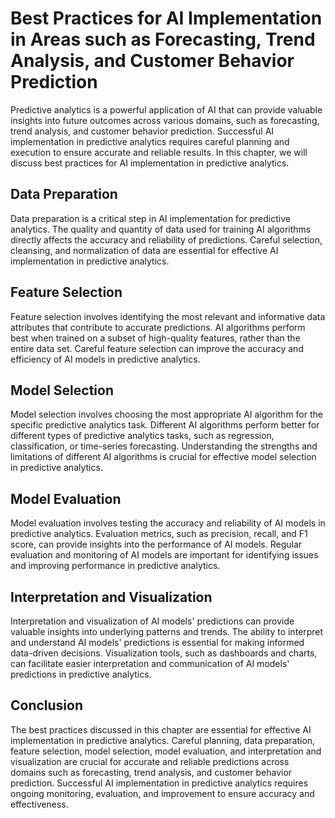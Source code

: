 Best Practices for AI Implementation in Areas such as Forecasting, Trend Analysis, and Customer Behavior Prediction
=================================================================================================================================================================

Predictive analytics is a powerful application of AI that can provide valuable insights into future outcomes across various domains, such as forecasting, trend analysis, and customer behavior prediction. Successful AI implementation in predictive analytics requires careful planning and execution to ensure accurate and reliable results. In this chapter, we will discuss best practices for AI implementation in predictive analytics.

Data Preparation
----------------

Data preparation is a critical step in AI implementation for predictive analytics. The quality and quantity of data used for training AI algorithms directly affects the accuracy and reliability of predictions. Careful selection, cleansing, and normalization of data are essential for effective AI implementation in predictive analytics.

Feature Selection
-----------------

Feature selection involves identifying the most relevant and informative data attributes that contribute to accurate predictions. AI algorithms perform best when trained on a subset of high-quality features, rather than the entire data set. Careful feature selection can improve the accuracy and efficiency of AI models in predictive analytics.

Model Selection
---------------

Model selection involves choosing the most appropriate AI algorithm for the specific predictive analytics task. Different AI algorithms perform better for different types of predictive analytics tasks, such as regression, classification, or time-series forecasting. Understanding the strengths and limitations of different AI algorithms is crucial for effective model selection in predictive analytics.

Model Evaluation
----------------

Model evaluation involves testing the accuracy and reliability of AI models in predictive analytics. Evaluation metrics, such as precision, recall, and F1 score, can provide insights into the performance of AI models. Regular evaluation and monitoring of AI models are important for identifying issues and improving performance in predictive analytics.

Interpretation and Visualization
--------------------------------

Interpretation and visualization of AI models' predictions can provide valuable insights into underlying patterns and trends. The ability to interpret and understand AI models' predictions is essential for making informed data-driven decisions. Visualization tools, such as dashboards and charts, can facilitate easier interpretation and communication of AI models' predictions in predictive analytics.

Conclusion
----------

The best practices discussed in this chapter are essential for effective AI implementation in predictive analytics. Careful planning, data preparation, feature selection, model selection, model evaluation, and interpretation and visualization are crucial for accurate and reliable predictions across domains such as forecasting, trend analysis, and customer behavior prediction. Successful AI implementation in predictive analytics requires ongoing monitoring, evaluation, and improvement to ensure accuracy and effectiveness.
